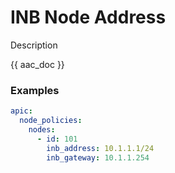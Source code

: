 # INB Node Address

Description

{{ aac_doc }}
### Examples

```yaml
apic:
  node_policies:
    nodes:
      - id: 101
        inb_address: 10.1.1.1/24
        inb_gateway: 10.1.1.254
```
